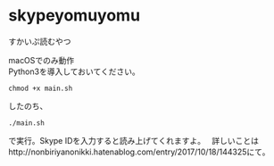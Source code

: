 # skypeyomuyomu
すかいぷ読むやつ

macOSでのみ動作  
Python3を導入しておいてください。  
  
`chmod +x main.sh`  

したのち、  

`./main.sh`  

で実行。Skype IDを入力すると読み上げてくれますよ。   
詳しいことはhttp://nonbiriyanonikki.hatenablog.com/entry/2017/10/18/144325にて。

